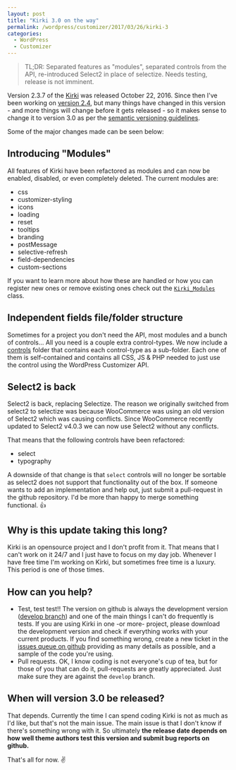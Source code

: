 ```yaml
---
layout: post
title: "Kirki 3.0 on the way"
permalink: /wordpress/customizer/2017/03/26/kirki-3
categories:
  - WordPress
  - Customizer
---
```


> TL;DR: Separated features as "modules", separated controls from the API, re-introduced Select2 in place of selectize. Needs testing, release is not imminent.

Version 2.3.7 of the [Kirki](https://wordpress.org/plugins/kirki) was released October 22, 2016. Since then I've been working on [version 2.4](https://github.com/aristath/kirki/releases/tag/2.4.0-beta.2), but many things have changed in this version - and more things will change before it gets released - so it makes sense to change it to version 3.0 as per the [semantic versioning guidelines](http://semver.org/).

Some of the major changes made can be seen below:

## Introducing "Modules"

All features of Kirki have been refactored as modules and can now be enabled, disabled, or even completely deleted. The current modules are:

* css
* customizer-styling
* icons
* loading
* reset
* tooltips
* branding
* postMessage
* selective-refresh
* field-dependencies
* custom-sections

If you want to learn more about how these are handled or how you can register new ones or remove existing ones check out the [`Kirki_Modules`](https://github.com/aristath/kirki/blob/2.4.0-beta.2/core/class-kirki-modules.php) class.

## Independent fields file/folder structure

Sometimes for a project you don't need the API, most modules and a bunch of controls... All you need is a couple extra control-types.
We now include a [controls](https://github.com/aristath/kirki/tree/develop/controls) folder that contains each control-type as a sub-folder. Each one of them is self-contained and contains all CSS, JS & PHP needed to just use the control using the WordPress Customizer API.

## Select2 is back

Select2 is back, replacing Selectize. The reason we originally switched from select2 to selectize was because WooCommerce was using an old version of Select2 which was causing conflicts. Since WooCommerce recently updated to Select2 v4.0.3 we can now use Select2 without any conflicts.

That means that the following controls have been refactored:

* select
* typography

A downside of that change is that `select` controls will no longer be sortable as select2 does not support that functionality out of the box. If someone wants to add an implementation and help out, just submit a pull-request in the github repository. I'd be more than happy to merge something functional. :+1:

## Why is this update taking this long?

Kirki is an opensource project and I don't profit from it. That means that I can't work on it 24/7 and I just have to focus on my day job. Whenever I have free time I'm working on Kirki, but sometimes free time is a luxury. This period is one of those times.

## How can you help?

* Test, test test!! The version on github is always the development version ([develop branch](https://github.com/aristath/kirki/tree/develop)) and one of the main things I can't do frequently is tests. If you are using Kirki in one -or more- project, please download the development version and check if everything works with your current products. If you find something wrong, create a new ticket in the [issues queue on github](https://github.com/aristath/kirki/issues) providing as many details as possible, and a sample of the code you're using.
* Pull requests. OK, I know coding is not everyone's cup of tea, but for those of you that can do it, pull-requests are greatly appreciated. Just make sure they are against the `develop` branch.

## When will version 3.0 be released?

That depends. Currently the time I can spend coding Kirki is not as much as I'd like, but that's not the main issue. The main issue is that I don't know if there's something wrong with it. So ultimately **the release date depends on how well theme authors test this version and submit bug reports on github.**

That's all for now. :v: